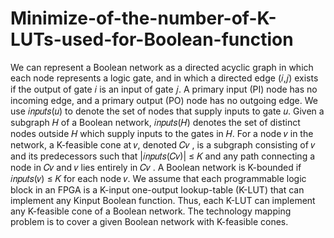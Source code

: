 # Minimize-of-the-number-of-K-LUTs-used-for-Boolean-function
We can represent a Boolean network as a directed acyclic graph in which each node
represents a logic gate, and in which a directed edge (𝑖,𝑗) exists if the output of gate
𝑖 is an input of gate 𝑗. A primary input (PI) node has no incoming edge, and a primary
output (PO) node has no outgoing edge. We use 𝑖𝑛𝑝𝑢𝑡𝑠(𝑢) to denote the set of nodes
that supply inputs to gate 𝑢. Given a subgraph 𝐻 of a Boolean network, 𝑖𝑛𝑝𝑢𝑡𝑠(𝐻)
denotes the set of distinct nodes outside 𝐻 which supply inputs to the gates in 𝐻. For
a node 𝑣 in the network, a K-feasible cone at 𝑣, denoted 𝐶𝑣
, is a subgraph consisting
of 𝑣 and its predecessors such that |𝑖𝑛𝑝𝑢𝑡𝑠(𝐶𝑣)| ≤ 𝐾 and any path connecting a
node in 𝐶𝑣 and 𝑣 lies entirely in 𝐶𝑣
. A Boolean network is K-bounded if
𝑖𝑛𝑝𝑢𝑡𝑠(𝑣) ≤ 𝐾 for each node 𝑣. We assume that each programmable logic block in
an FPGA is a K-input one-output lookup-table (K-LUT) that can implement any Kinput Boolean function. Thus, each K-LUT can implement any K-feasible cone of a
Boolean network. The technology mapping problem is to cover a given Boolean
network with K-feasible cones.
